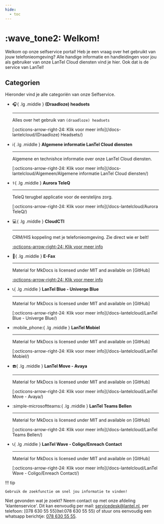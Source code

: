 ```yaml
---
hide:
  - toc
---
```


# :wave_tone2: Welkom!

Welkom op onze selfservice portal!
Heb je een vraag over het gebruikt van jouw telefonieomgeving? Alle handige informatie en handleidingen voor jou als gebruiker van onze LanTel Cloud diensten vind je hier. Ook dat is de service van LanTel!


## Categorien

Hieronder vind je alle categoriën van onze Selfservice.


<div class="grid cards" markdown>

-   :headphones:{ .lg .middle } __(Draadloze) headsets__
    
    ---
    
    Alles over het gebruik van `(draadloze) headsets`
    
    [:octicons-arrow-right-24: Klik voor meer info](/docs-lantelcloud/(Draadloze) Headsets/)

-   :information_source:{ .lg .middle } __Algemene informatie LanTel Cloud diensten__
   
    ---
   
    Algemene en technishce informatie over onze LanTel Cloud diensten.
    
    [:octicons-arrow-right-24: Klik voor meer info](/docs-lantelcloud/Algemeen/Algemene informatie LanTel Cloud diensten/)

-   :medical_symbol:{ .lg .middle } __Aurora TeleQ__
    
    ---
    
    TeleQ terugbel applicatie voor de eerstelijns zorg.
    
    [:octicons-arrow-right-24: Klik voor meer info](/docs-lantelcloud/Aurora TeleQ/)

-   :computer:{ .lg .middle } __CloudCTI__
    
    ---
    
    CRM/HIS koppeling met je telefonieomgeving. Zie direct wie er belt!
    
    [:octicons-arrow-right-24: Klik voor meer info](/docs-lantelcloud/CloudCTI/)

-   :fax:{ .lg .middle } __E-Fax__
   
    ---
   
    Material for MkDocs is licensed under MIT and available on [GitHub]
    
    [:octicons-arrow-right-24: Klik voor meer info](/docs-lantelcloud/E-Fax/)

-   :telephone_receiver:{ .lg .middle } __LanTel Blue - Univerge Blue__
    
    ---
    
    Material for MkDocs is licensed under MIT and available on [GitHub]
    
    [:octicons-arrow-right-24: Klik voor meer info](/docs-lantelcloud/LanTel Blue - Univerge Blue/)

-   :mobile_phone:{ .lg .middle } __LanTel Mobiel__
   
    ---
   
    Material for MkDocs is licensed under MIT and available on [GitHub]
    
    [:octicons-arrow-right-24: Klik voor meer info](/docs-lantelcloud/LanTel Mobiel/)

-   :telephone:{ .lg .middle } __LanTel Move - Avaya__
    
    ---
    
    Material for MkDocs is licensed under MIT and available on [GitHub]
    
    [:octicons-arrow-right-24: Klik voor meer info](/docs-lantelcloud/LanTel Move - Avaya/)

-   :simple-microsoftteams:{ .lg .middle } __LanTel Teams Bellen__
   
    ---
   
    Material for MkDocs is licensed under MIT and available on [GitHub]
    
    [:octicons-arrow-right-24: Klik voor meer info](/docs-lantelcloud/LanTel Teams Bellen/)

-   :telephone_receiver:{ .lg .middle } __LanTel Wave - Coligo/Enreach Contact__
    
    ---
    
    Material for MkDocs is licensed under MIT and available on [GitHub]
    
    [:octicons-arrow-right-24: Klik voor meer info](/docs-lantelcloud/LanTel Wave - Coligo/Enreach Contact/)
</div>


!!! tip

    Gebruik de zoekfunctie om snel jou informatie te vinden!


Niet gevonden wat je zoekt? Neem contact op met onze afdeling 'klantenservice'.
Dit kan eenvoudig per mail: [servicedesk@lantel.nl](mailto:servicedesk@lantel.nl), per telefoon: [078 630 55 55](tel:078 630 55 55) of stuur ons eenvoudig een whatsapp berichtje: [078 630 55 55](https://wa.me/+31786305555).


